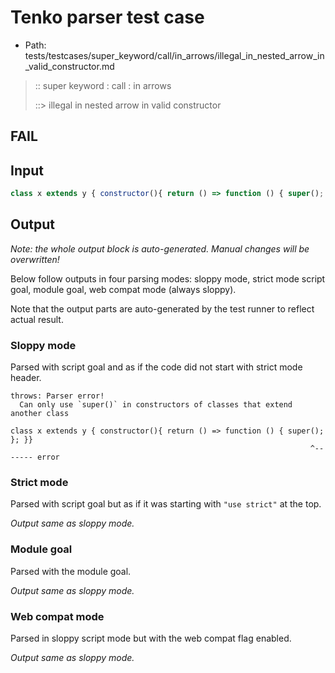 # Tenko parser test case

- Path: tests/testcases/super_keyword/call/in_arrows/illegal_in_nested_arrow_in_valid_constructor.md

> :: super keyword : call : in arrows
>
> ::> illegal in nested arrow in valid constructor
## FAIL

## Input

`````js
class x extends y { constructor(){ return () => function () { super(); }; }}
`````

## Output

_Note: the whole output block is auto-generated. Manual changes will be overwritten!_

Below follow outputs in four parsing modes: sloppy mode, strict mode script goal, module goal, web compat mode (always sloppy).

Note that the output parts are auto-generated by the test runner to reflect actual result.

### Sloppy mode

Parsed with script goal and as if the code did not start with strict mode header.

`````
throws: Parser error!
  Can only use `super()` in constructors of classes that extend another class

class x extends y { constructor(){ return () => function () { super(); }; }}
                                                                   ^------- error
`````

### Strict mode

Parsed with script goal but as if it was starting with `"use strict"` at the top.

_Output same as sloppy mode._

### Module goal

Parsed with the module goal.

_Output same as sloppy mode._

### Web compat mode

Parsed in sloppy script mode but with the web compat flag enabled.

_Output same as sloppy mode._
